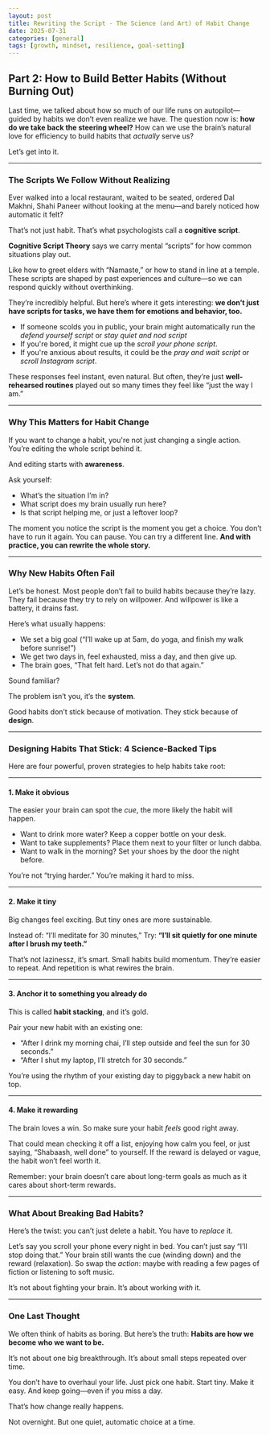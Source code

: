 ```yaml
---
layout: post  
title: Rewriting the Script - The Science (and Art) of Habit Change 
date: 2025-07-31
categories: [general]  
tags: [growth, mindset, resilience, goal-setting]  
---
```

## **Part 2: How to Build Better Habits (Without Burning Out)**

Last time, we talked about how so much of our life runs on autopilot—guided by habits we don’t even realize we have.
The question now is: **how do we take back the steering wheel?**
How can we use the brain’s natural love for efficiency to build habits that *actually* serve us?

Let’s get into it.

------

### **The Scripts We Follow Without Realizing**

Ever walked into a local restaurant, waited to be seated, ordered Dal Makhni, Shahi Paneer without looking at the menu—and barely noticed how automatic it felt?

That’s not just habit. That’s what psychologists call a **cognitive script**.

**Cognitive Script Theory** says we carry mental “scripts” for how common situations play out.

Like how to greet elders with “Namaste,” or how to stand in line at a temple. These scripts are shaped by past experiences and culture—so we can respond quickly without overthinking.

They’re incredibly helpful.
 But here’s where it gets interesting: **we don’t just have scripts for tasks, we have them for emotions and behavior, too.**

- If someone scolds you in public, your brain might automatically run the *defend yourself script* or *stay quiet and nod script*
- If you're bored, it might cue up the *scroll your phone script*.
- If you're anxious about results, it could be the *pray and wait script* or *scroll Instagram script*.

These responses feel instant, even natural. But often, they’re just **well-rehearsed routines** played out so many times they feel like “just the way I am.”

------

### **Why This Matters for Habit Change**

If you want to change a habit, you're not just changing a single action. You’re editing the whole script behind it.

And editing starts with **awareness**.

Ask yourself:

- What’s the situation I’m in?
- What script does my brain usually run here?
- Is that script helping me, or just a leftover loop?

The moment you notice the script is the moment you get a choice.
 You don’t have to run it again. You can pause. You can try a different line.
 **And with practice, you can rewrite the whole story.**

------

### **Why New Habits Often Fail**

Let’s be honest. Most people don’t fail to build habits because they’re lazy.
 They fail because they try to rely on willpower. And willpower is like a battery, it drains fast.

Here’s what usually happens:

- We set a big goal (“I’ll wake up at 5am, do yoga, and finish my walk before sunrise!”)
- We get two days in, feel exhausted, miss a day, and then give up.
- The brain goes, “That felt hard. Let’s not do that again.”

Sound familiar?

The problem isn’t you, it’s the **system**.

Good habits don’t stick because of motivation. They stick because of **design**.

------

### **Designing Habits That Stick: 4 Science-Backed Tips**

Here are four powerful, proven strategies to help habits take root:

------

#### **1. Make it obvious**

The easier your brain can spot the *cue*, the more likely the habit will happen.

- Want to drink more water? Keep a copper bottle on your desk.
- Want to take supplements? Place them next to your filter or lunch dabba.
- Want to walk in the morning? Set your shoes by the door the night before.

You’re not “trying harder.” You’re making it hard to miss.

------

#### **2. Make it tiny**

Big changes feel exciting. But tiny ones are more sustainable.

Instead of: “I’ll meditate for 30 minutes,”
 Try: **“I’ll sit quietly for one minute after I brush my teeth.”**

That’s not lazinessz, it’s smart. Small habits build momentum. They’re easier to repeat. And repetition is what rewires the brain.

------

#### **3. Anchor it to something you already do**

This is called **habit stacking**, and it’s gold.

Pair your new habit with an existing one:

- “After I drink my morning chai, I’ll step outside and feel the sun for 30 seconds.”
- “After I shut my laptop, I’ll stretch for 30 seconds.”

You’re using the rhythm of your existing day to piggyback a new habit on top.

------

#### **4. Make it rewarding**

The brain loves a win. So make sure your habit *feels* good right away.

That could mean checking it off a list, enjoying how calm you feel, or just saying, “Shabaash, well done” to yourself.
 If the reward is delayed or vague, the habit won’t feel worth it.

Remember: your brain doesn’t care about long-term goals as much as it cares about short-term rewards.

------

### **What About Breaking Bad Habits?**

Here’s the twist: you can’t just delete a habit. You have to *replace* it.

Let’s say you scroll your phone every night in bed.
 You can’t just say “I’ll stop doing that.” Your brain still wants the cue (winding down) and the reward (relaxation).
 So swap the *action*: maybe with reading a few pages of fiction or listening to soft music.

It’s not about fighting your brain. It’s about working *with* it.

------

### **One Last Thought**

We often think of habits as boring. But here’s the truth:
 **Habits are how we become who we want to be.**

It’s not about one big breakthrough. It’s about small steps repeated over time.

You don’t have to overhaul your life.
 Just pick one habit. Start tiny. Make it easy. And keep going—even if you miss a day.

That’s how change really happens.

Not overnight.
But one quiet, automatic choice at a time.
